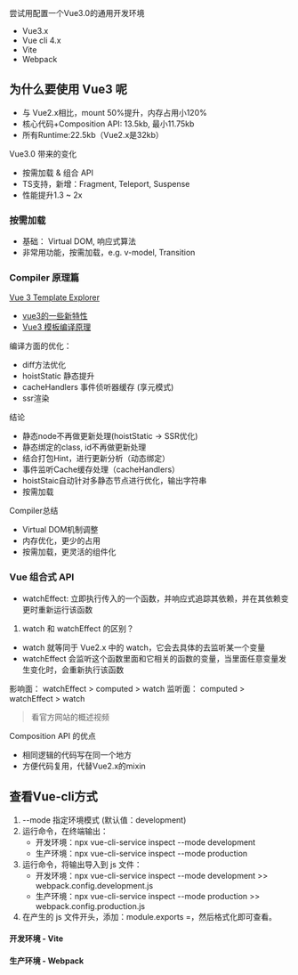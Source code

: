 尝试用配置一个Vue3.0的通用开发环境

- Vue3.x
- Vue cli 4.x
- Vite
- Webpack

## 为什么要使用 Vue3 呢

- 与 Vue2.x相比，mount 50%提升，内存占用小120%
- 核心代码+Composition API: 13.5kb, 最小11.75kb
- 所有Runtime:22.5kb（Vue2.x是32kb）

Vue3.0 带来的变化

- 按需加载 & 组合 API
- TS支持，新增：Fragment, Teleport, Suspense
- 性能提升1.3 ~ 2x

### 按需加载

- 基础： Virtual DOM, 响应式算法
- 非常用功能，按需加载，e.g. v-model, Transition

### Compiler 原理篇

[Vue 3 Template Explorer](https://vue-next-template-explorer.netlify.app/#%7B%22src%22%3A%22%3Cdiv%3EHello%20World!%3C%2Fdiv%3E%22%2C%22options%22%3A%7B%22mode%22%3A%22module%22%2C%22prefixIdentifiers%22%3Afalse%2C%22optimizeImports%22%3Afalse%2C%22hoistStatic%22%3Afalse%2C%22cacheHandlers%22%3Afalse%2C%22scopeId%22%3Anull%2C%22ssrCssVars%22%3A%22%7B%20color%20%7D%22%2C%22bindingMetadata%22%3A%7B%22TestComponent%22%3A%22setup%22%2C%22foo%22%3A%22setup%22%2C%22bar%22%3A%22props%22%7D%7D%7D)

- [vue3的一些新特性](https://zhuanlan.zhihu.com/p/166100143)
- [Vue3 模板编译原理](https://zhuanlan.zhihu.com/p/181505806)

编译方面的优化：

- diff方法优化
- hoistStatic 静态提升
- cacheHandlers 事件侦听器缓存 (享元模式)
- ssr渲染

结论

- 静态node不再做更新处理(hoistStatic -> SSR优化)
- 静态绑定的class, id不再做更新处理
- 结合打包Hint，进行更新分析（动态绑定）
- 事件监听Cache缓存处理（cacheHandlers）
- hoistStaic自动针对多静态节点进行优化，输出字符串
- 按需加载

Compiler总结

- Virtual DOM机制调整
- 内存优化，更少的占用
- 按需加载，更灵活的组件化

### Vue 组合式 API

- watchEffect: 立即执行传入的一个函数，并响应式追踪其依赖，并在其依赖变更时重新运行该函数

1. watch 和 watchEffect 的区别？

- watch 就等同于 Vue2.x 中的 watch，它会去具体的去监听某一个变量
- watchEffect 会监听这个函数里面和它相关的函数的变量，当里面任意变量发生变化时，会重新执行该函数

影响面： watchEffect > computed > watch
监听面： computed > watchEffect > watch

>看官方网站的概述视频

Composition API 的优点

- 相同逻辑的代码写在同一个地方
- 方便代码复用，代替Vue2.x的mixin

## 查看Vue-cli方式

1. --mode 指定环境模式 (默认值：development)
2. 运行命令，在终端输出：
    - 开发环境：npx vue-cli-service inspect --mode development
    - 生产环境：npx vue-cli-service inspect --mode production
3. 运行命令，将输出导入到 js 文件：
    - 开发环境：npx vue-cli-service inspect --mode development >> webpack.config.development.js
    - 生产环境：npx vue-cli-service inspect --mode production >> webpack.config.production.js
4. 在产生的 js 文件开头，添加：module.exports =，然后格式化即可查看。

#### 开发环境 - Vite

#### 生产环境 - Webpack

